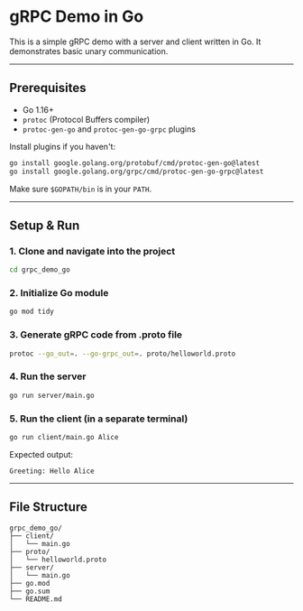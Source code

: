# gRPC Demo in Go

This is a simple gRPC demo with a server and client written in Go. It demonstrates basic unary communication.

---

## Prerequisites

- Go 1.16+
- `protoc` (Protocol Buffers compiler)
- `protoc-gen-go` and `protoc-gen-go-grpc` plugins

Install plugins if you haven't:

```bash
go install google.golang.org/protobuf/cmd/protoc-gen-go@latest
go install google.golang.org/grpc/cmd/protoc-gen-go-grpc@latest
```

Make sure `$GOPATH/bin` is in your `PATH`.

---

## Setup & Run

### 1. Clone and navigate into the project

```bash
cd grpc_demo_go
```

### 2. Initialize Go module

```bash
go mod tidy
```

### 3. Generate gRPC code from .proto file

```bash
protoc --go_out=. --go-grpc_out=. proto/helloworld.proto
```

### 4. Run the server

```bash
go run server/main.go
```

### 5. Run the client (in a separate terminal)

```bash
go run client/main.go Alice
```

Expected output:

```
Greeting: Hello Alice
```

---

## File Structure

```
grpc_demo_go/
├── client/
│   └── main.go
├── proto/
│   └── helloworld.proto
├── server/
│   └── main.go
├── go.mod
├── go.sum
└── README.md
```
